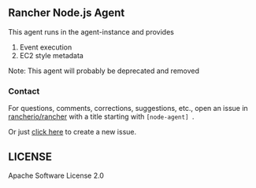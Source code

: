 ## Rancher Node.js Agent

This agent runs in the agent-instance and provides

1. Event execution
2. EC2 style metadata

Note: This agent will probably be deprecated and removed

### Contact
For questions, comments, corrections, suggestions, etc., open an issue in [rancherio/rancher](//github.com/rancherio/rancher/issues) with a title starting with `[node-agent] `.

Or just [click here](//github.com/rancherio/rancher/issues/new?title=%5Bnode-agent%5D%20) to create a new issue.

## LICENSE

Apache Software License 2.0
